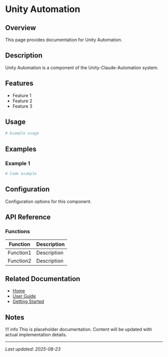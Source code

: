 # Unity Automation

## Overview

This page provides documentation for Unity Automation.

## Description

Unity Automation is a component of the Unity-Claude-Automation system.

## Features

- Feature 1
- Feature 2
- Feature 3

## Usage

```powershell
# Example usage
```

## Examples

### Example 1

```powershell
# Code example
```

## Configuration

Configuration options for this component.

## API Reference

### Functions

| Function | Description |
|----------|-------------|
| Function1 | Description |
| Function2 | Description |

## Related Documentation

- [Home](../index.md)
- [User Guide](../user-guide/overview.md)
- [Getting Started](../getting-started/installation.md)

## Notes

!!! info
    This is placeholder documentation. Content will be updated with actual implementation details.

---

*Last updated: 2025-08-23*
